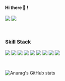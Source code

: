 #### Hi there 👋 !

<!--
**mmyoungg/mmyoungg** is a ✨ _special_ ✨ repository because its `README.md` (this file) appears on your GitHub profile.

Here are some ideas to get you started:


- 🔭 I’m currently working on ...
- 🌱 I’m currently learning ...
- 👯 I’m looking to collaborate on ...
- 🤔 I’m looking for help with ...
- 💬 Ask me about ...
- 📫 How to reach me: ...
- 😄 Pronouns: ...
- ⚡ Fun fact: ...
-->
<a href="https://velog.io/@m_yn" target="_blank"><img src="https://img.shields.io/badge/Velog-20C997?style=flat-square6&logo=Velog&logoColor=white"/></a>
<a href="mailto:die199074@gmail.com"><img src="https://img.shields.io/badge/die199074@gmail.com-d14836?style=flat-square&logo=Gmail&logoColor=white&link=mailto:die199074@gmail.com"></a>

<br>

### Skill Stack
<img src="https://img.shields.io/badge/Java-20C997?style=flat-square6&color=FD3A5C"/>  <img src="https://img.shields.io/badge/JavaScript-F7DF1E?style=flat-square6&logo=Velog&logoColor=black"/>  <img src="https://img.shields.io/badge/HTML5-E34F26?style=flat-square6&logo=HTML5&logoColor=white"/>  <img src="https://img.shields.io/badge/Oracle-F80000?style=flat-square6&logo=Oracle&logoColor=white"/>  <img src="https://img.shields.io/badge/Eclipse IDE-2C2255?style=flat-square6&logo=Eclipse IDE&logoColor=white"/>  <img src="https://img.shields.io/badge/Spring-6DB33F?style=flat-square6&logo=Spring&logoColor=white"/>  <img src="https://img.shields.io/badge/Spring Boot-6DB33F?style=flat-square6&logo=Spring Boot&logoColor=white"/>  <img src="https://img.shields.io/badge/CSS3-1572B6?style=flat-square6&logo=css3&logoColor=white"/>  <img src="https://img.shields.io/badge/Git-F05032?style=flat-square6&logo=Git&logoColor=white"/>  
    
<br> 

![Anurag's GitHub stats](https://github-readme-stats.vercel.app/api?username=mmyoungg&show_icons=true&theme=vue) 




